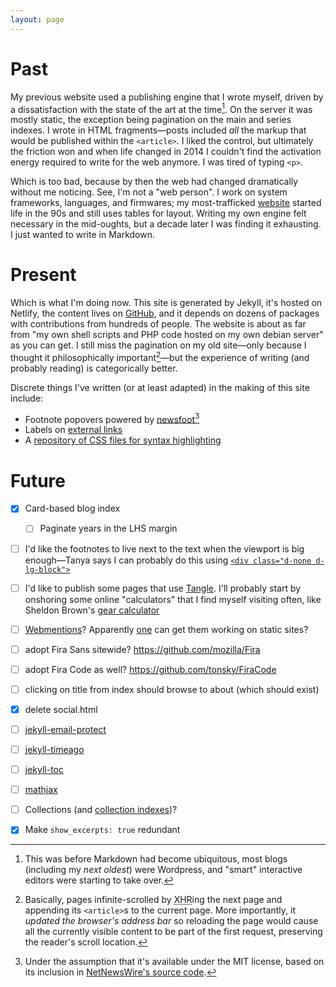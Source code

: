 ```yaml
---
layout: page
---
```


# Past

My previous website used a publishing engine that I wrote myself, driven by a dissatisfaction with the state of the art at the time[^wordpress]. On the server it was mostly static, the exception being pagination on the main and series indexes. I wrote in HTML fragments—posts included _all_ the markup that would be published within the `<article>`. I liked the control, but ultimately the friction won and when life changed in 2014 I couldn't find the activation energy required to write for the web anymore. I was tired of typing `<p>`.

Which is too bad, because by then the web had changed dramatically without me noticing. See, I'm not a "web person". I work on system frameworks, languages, and firmwares; my most-trafficked [website](https://thismight.be) started life in the 90s and still uses tables for layout. Writing my own engine felt necessary in the mid-oughts, but a decade later I was finding it exhausting. I just wanted to write in Markdown.

# Present

Which is what I'm doing now. This site is generated by Jekyll, it's hosted on Netlify, the content lives on [GitHub](https://github.com/numist/numi.st), and it depends on dozens of packages with contributions from hundreds of people. The website is about as far from "my own shell scripts and PHP code hosted on my own debian server" as you can get. I still miss the pagination on my old site—only because I thought it philosophically important[^pagination]—but the experience of writing (and probably reading) is categorically better.

Discrete things I've written (or at least adapted) in the making of this site include:

* Footnote popovers powered by [newsfoot](https://gist.github.com/brehaut/567947031a477c89a7f89d96e38a908c)[^newsfoot]
* Labels on [external links](external-links)
* A [repository of CSS files for syntax highlighting](https://github.com/numist/highlight-css)

<!-- In this new world of dependencies, I want to stay on top of updates without adopting any changes that break the site horribly. A combination of deploy previews with an auto-merge GitHub action strikes a reasonable compromise until such a time as accelerationism wins the day[^accelerationism].-->

# Future

* [x] Card-based blog index
  * [ ] Paginate years in the LHS margin
* [ ] I'd like the footnotes to live next to the text when the viewport is big enough—Tanya says I can probably do this using [`<div class="d-none d-lg-block">`](https://getbootstrap.com/docs/5.2/utilities/display/)
* [ ] I'd like to publish some pages that use [Tangle](http://worrydream.com/Tangle/). I'll probably start by onshoring some online "calculators" that I find myself visiting often, like Sheldon Brown's [gear calculator](https://www.sheldonbrown.com/gear-calc.html)
* [ ] [Webmentions](https://webmention.io)? Apparently [one](https://keithjgrant.com/posts/2019/02/adding-webmention-support-to-a-static-site/) can get them working on static sites?
* [ ] adopt Fira Sans sitewide? https://github.com/mozilla/Fira
* [ ] adopt Fira Code as well? https://github.com/tonsky/FiraCode
* [ ] clicking on title from index should browse to about (which should exist)
* [x] delete social.html
* [ ] [jekyll-email-protect](https://github.com/vwochnik/jekyll-email-protect)
* [ ] [jekyll-timeago](https://github.com/markets/jekyll-timeago)
* [ ] [jekyll-toc](https://github.com/toshimaru/jekyll-toc)
* [ ] [mathjax](http://webdocs.cs.ualberta.ca/~zichen2/blog/coding/setup/2019/02/17/how-to-add-mathjax-support-to-jekyll.html)
* [ ] Collections (and [collection indexes](https://jekyllrb.com/docs/plugins/generators/))?
* [x] Make `show_excerpts: true` redundant


[^wordpress]: This was before Markdown had become ubiquitous, most blogs (including my _next oldest_) were Wordpress, and "smart" interactive editors were starting to take over.
[^pagination]: Basically, pages infinite-scrolled by <abbr title="XMLHttpRequest">XHR</abbr>ing the next page and appending its `<article>`s to the current page. More importantly, it _updated the browser's address bar_ so reloading the page would cause all the currently visible content to be part of the first request, preserving the reader's scroll location.
[^newsfoot]: Under the assumption that it's available under the MIT license, based on its inclusion in [NetNewsWire's source code](https://github.com/Ranchero-Software/NetNewsWire/blob/57815f04960f08a78b0fe9972b6a9d8993103e61/Shared/Article%20Rendering/newsfoot.js).
[^accelerationism]: https://twitter.com/jhutchings0/status/1587126115218620417 "i guess to his credit he says the point is not so that anyone will read it, but so that researchers can flag bad packages before they fully propagate"/"and in response to that I guess all I have is “Accelerate (the book) and all the academic research behind it shows that faster is more stable than slower, so I’m happy to roll out both the bad and good packages faster rather than stall either”"
